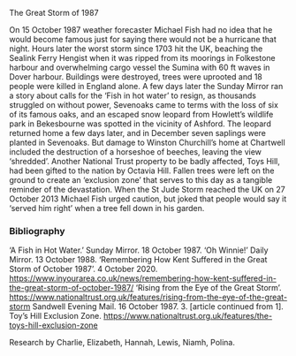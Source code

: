 The Great Storm of 1987 

On 15 October 1987 weather forecaster Michael Fish had no idea that he would become famous just for saying there would not be a hurricane that night. Hours later the worst storm since 1703 hit the UK, beaching the Sealink Ferry Hengist when it was ripped from its moorings in Folkestone harbour and overwhelming cargo vessel the Sumina with 60 ft waves in Dover harbour. Buildings were destroyed, trees were uprooted and 18 people were killed in England alone.  A few days later the Sunday Mirror ran a story about calls for the ‘Fish in hot water’ to resign, as thousands struggled on without power, Sevenoaks came to terms with the loss of six of its famous oaks, and an escaped snow leopard from Howlett’s wildlife park in Bekesbourne was spotted in the vicinity of Ashford.
The leopard returned home a few days later, and in December seven saplings were planted in Sevenoaks. But damage to Winston Churchill’s home at Chartwell included the destruction of a horseshoe of beeches, leaving the view ‘shredded’. Another National Trust property to be badly affected, Toys Hill, had been gifted to the nation by Octavia Hill. Fallen trees were left on the ground to create an ‘exclusion zone’ that serves to this day as a tangible reminder of the devastation. 
When the St Jude Storm reached the UK on 27 October 2013 Michael Fish urged caution, but joked that people would say it ‘served him right’ when a tree fell down in his garden. 

### Bibliography

‘A Fish in Hot Water.’ Sunday Mirror. 18 October 1987.
‘Oh Winnie!’ Daily Mirror. 13 October 1988.
‘Remembering How Kent Suffered in the Great Storm of October 1987’. 4 October 2020. https://www.inyourarea.co.uk/news/remembering-how-kent-suffered-in-the-great-storm-of-october-1987/
‘Rising from the Eye of the Great Storm’. https://www.nationaltrust.org.uk/features/rising-from-the-eye-of-the-great-storm
Sandwell Evening Mail. 16 October 1987. 3. [article continued from 1].
Toy’s Hill Exclusion Zone. https://www.nationaltrust.org.uk/features/the-toys-hill-exclusion-zone

Research by Charlie, Elizabeth, Hannah, Lewis, Niamh, Polina.



